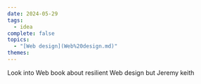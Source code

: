 ```yaml
---  
date: 2024-05-29  
tags:  
  - idea  
complete: false  
topics:  
  - "[Web design](Web%20design.md)"  
themes:   
---  
```

Look into Web book about resilient Web design but Jeremy keith